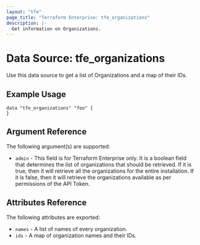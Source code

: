 ```yaml
---
layout: "tfe"
page_title: "Terraform Enterprise: tfe_organizations"
description: |-
  Get information on Organizations.
---
```


# Data Source: tfe_organizations

Use this data source to get a list of Organizations and a map of their IDs.

## Example Usage

```hcl
data "tfe_organizations" "foo" {
}
```

## Argument Reference

The following argument(s) are supported:

* `admin` - This field is for Terraform Enterprise only. It is a boolean field that determines
  the list of organizations that should be retrieved. If it is true, then it will retrieve all
  the organizations for the entire installation. If it is false, then it will retrieve the
  organizations available as per permissions of the API Token.

## Attributes Reference

The following attributes are exported:

* `names` - A list of names of every organization.
* `ids` - A map of organization names and their IDs.
